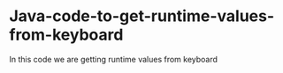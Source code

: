 # Java-code-to-get-runtime-values-from-keyboard

In this code we are getting runtime values from keyboard
